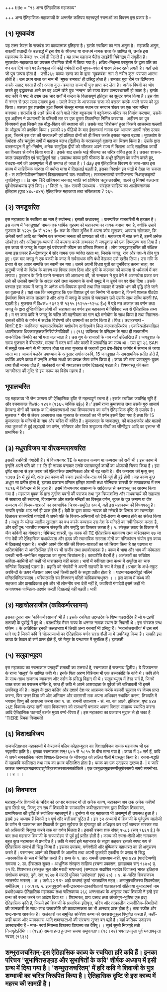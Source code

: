 +++
title = "१८ अन्य ऐतिहासिक महाकाव्य"

+++
अन्य ऐतिहासिक-महाकाव्यों के अन्तर्गत कतिपय महत्त्वपूर्ण रचनाओं का विवरण
इस प्रकार है –
## (१) मूषकवंश  
यह उत्तर केरल के राजवंश का काव्यात्मक इतिहास है। इसके रचयिता का नाम अतुल है। महाकवि अतुल, बारहवीं शताब्दी के उत्तरार्द्ध में इस वंश के श्रीकण्ठ या राजधर्म नामक राजा के आश्रित थे, उनके इस महाकाव्य के केवल १५ सर्ग ही मिलते हैं। यह ग्रन्थ महाराज पैलेस लाइब्रेरी त्रिवेनद्रम् में संगृहीत है। मूषकवंश-महाकाव्य का उपक्रम पौराणिक शैली में किया गया है। क्षत्रिय-निहन्ता परशुराम के द्वारा पति का वध कर दिये जाने पर हैहयकुल की कोई गर्भवती रानी मूषक-पर्वत में शरण लेकर रहने लगती है। वहाँ उसे जो पुत्र उत्पन्न होता है - उसी२६४
काव्य-खण्ड
का
के द्वारा 'मूषकवंश' नाम से नवीन कुल-परम्परा आरम्भ होती है। उस प्रथम राजा का नाम भी 'मूषक रामघट' ही प्रसिद्ध होता है। रामघट युवा होने पर दिग्विजय करके सम्राट् बनता है और अपना कुल-क्रमागत राज्य भी पुनः प्राप्त कर लेता है। अनेक विषयों का भोग करते हुए वृद्धावस्था आने पर वह अपने छोटे पुत्र 'नन्दन' को राज्य देकर वानप्रस्थाश्रमी हो जाता है। इसके बाद कवि ने षष्ट से दशम तक चार सर्गों में नन्दन के विलासपूर्ण इतिवृत्त का सुन्दर वर्णन किया है। इस वंश में नन्दन से छठा राजा उग्राश्व हुआ। उसने केरल के आक्रामक राजा को परास्त करके अपने राज्य को दृढ़ किया। उसका पुत्र शतसोम हुआ जिसने चेल्लूर नामक स्थान पर भगवान शंकर का एक भव्य मन्दिर बनवाया। शतसोम से २३वें क्रम में आने वाले नरेश बट्टकराम ने वट्टकेश्वर-मन्दिर का निर्माण करवाया, उसके पुत्र अहीरण ने प्रथमानदी के पश्चिमी तट पर एक दूसरा शिवमन्दिर निर्मित करवाया। अहीरण का पुत्र विनयवर्मा हुआ जिसने एक बौद्ध-विहार की स्थापना की। उसके बाद 'विरोचन' हुआ जिसने आक्रान्ता पल्लवों के औद्धत्य को प्रशमित किया। इसकी २३ पीढ़ियों के बाद ईशानवर्मा नामक एक अत्यन्त प्रतापी नरेश उत्पन्न हुआ, जिसने इस वंश की राज्यलक्ष्मी एवं प्रतिष्ठा दोनों को ही स्थिर करके इसका महत्त्व
बढ़ाया। मूषकवंश के त्रयोदश और चतुर्दश सर्गों में महाराज बलभ (द्वितीय) के पराक्रमपूर्ण वृतान्त का चित्रण किया है। उसके द्वारा वल्लभपट्टन में दुर्ग-निर्माण, अनेक सामुद्रिक द्वीपों को जीतकर अपने राज्य में मिलाना आदि साहसिक कार्यों का विस्तार से वर्णन किया गया है। इसके बाद उसके भाई श्रीकण्ठ का चरित्र वर्णित हुआ है। उसका शासन-काल उपद्रवरहित एवं समृद्धिपूर्ण रहा। उपलब्ध काव्य इसी श्रीकण्ठ के अधूरे इतिवृत्त का वर्णन करते हुए, पंचदश-सर्ग की असम्पूर्णता में ही समाप्त हो जाता है। 1 day इस ऐतिहासिक विवरण के साथ-साथ इस काव्य में साहित्यिक चारुता भी पर्याप्त मात्रा में दिखलाई पड़ती है, इसका निदर्शन इन पद्यों में देखा जा सकता है -
स शालिगोपीजनगीयमानं विशालमाकर्ण्य यशः स्वकीयम्।
लज्जानतास्यो रमणीजनस्य निःशङ्कदृश्यो नृपतिर्बभूव।। is नाम FIR
क्षत्रियस्य जननाद् भवति स्वं क्षोणिरेव चतुरन्तरसीमा, पालने तु नियमो बलतन्त्रः पूर्वभोगकथयाघ्र कृतं किम्।।'
किलो
१. डा० रामजी उपाध्याय - संस्कृत साहित्य का आलोचनात्मक इतिहास (पृष्ठ ४४०-४४१)
ऐतिहासिक महाकाव्य तथा चरितकाव्य
7 २६५
## (२) जगडूचरित  
इस महाकाव्य के रचयिता का नाम है सर्वानन्द। इसकी कथावस्तु । पारम्परिक राजचरितों से हटकर है। इस काव्य में 'जगडूशाह' नामक एक धार्मिक गृहस्थ को महाकाव्य का नायक बनाया गया है, क्योंकि उसने गुजरात के १२२५
ई० से १२५८ ई० तक के भीषण दुर्भिक्ष में अपना कोष लुटाकर, अन्नसत्र खोलकर, कि अनेकों रूपों आदि का निर्माण कर सामान्य जनता की प्राणरक्षा की थी। महाकाव्य
में सात सर्ग हैं, इसमें अनेक लोकोत्तर और अतिमानुष-व्यापारों की कल्पना करके ग्रन्थकार ने जगडूशाह को एक दिव्यपुरुष बना दिया है। इस काव्य से जगडू के उदार एवं परोपकारी जीवन का परिचय मिलता है। लोग जगडूशाहचरित की संक्षिप्त कथा इस प्रकार है-भद्रेश्वरपुर में सोर नामक एक व्यक्ति रहता था, जिसके जगडू, राण और पद्म-ये तीन पुत्र हुए। एक बार जगडू ने एक बकरी के कण्ठ में सर्वसाधक मणि बंधीं देखकर उसे खरीद लिया। उस मणि के प्रभाव से वह अपार सम्पत्ति का स्वामी बन गया। उसने अपनी विधवा पुत्री का पुनर्विवाह करना चाहा, पर कुटुम्बी जनों के विरोध के कारण यह विचार त्याग दिया और पुत्री के कल्याण की कामना से धर्मकार्य में मन लगाया। पुत्रलाभ के लिये उसने
रत्नाकर की आराधना की, तो रत्नाकर ने पुत्र देने में असमर्थता प्रकट कर उसे की उसकी सम्पत्ति के अटल रहने तथा जलयान के कभी समुद्र में न डूबने का वर रोक दिया। इसके पश्चात इस काव्य में जगडू के अनेक धर्म-विषयक कृत्यों तथा मित व्यापार में उसके धन की वृद्धि होते जाने का वृतान्त है। यहां तक कि जगडूशाह
कि एक विशाल दुर्ग का निर्माण भी कराता है, जिसमें शासक पीठदेव ईर्ष्यावश विघ्न काम/ डालता है और अन्त में जगडू के प्रताप से घबराकर उसे उसके साथ सन्धि करनी
FA पड़ती है। गुजराज में वि०सं० १३१२ से १३१५ (१२५५-१२५८ ई०) में पड़े मत अकाल का वर्णन तथा जगडू के द्वारा दुर्भिक्षपीड़ित लोगों की सहायता का वर्णन इस
महाकाव्य में निर्विवाद रूप से ऐतिहासिक तथ्य है। म गर कमा कवि ने जगडू के चरित की महनीयता का गान बड़े मनोयोग के साथ किया है तथा मिछानश- उसकी कीर्ति के वर्णन में सटीक विशेषणों और उपमानों का प्रयोग किया है।
पितः। उदाहरणार्थ - विHिER- कानिकल
गङ्गातरविमलेन यशोभरेण दानोद्भवेन किल कल्पशतस्थिरेण।
एकस्त्रिलोकमखिलं धवलीचकार धिक्कारकृतकलिरिपोर्जगविवेकी।। (१६) व्यक्तित्व के परिज्ञान के साथ ही तत्कालीन राजनीतिक स्थिति का भी पता चल जाता है। उस युग के राजाओं के नाम यहाँ उल्लिखित हैं। जगडूशाह के समय गुजरात में बीसलदेव, मालवा में मदन वर्मा और काशी में प्रतापसिंह का राज्य था। उस युग
२६ SAFI में समुद्री जल-मार्ग से भी व्यापार होता था तथा गुजरात से जहाजों द्वारा देश-विदेश कांगीर में सामान ले जाया जाता था। आचार्य बलदेव उपाध्याय के अनुसार सर्वानन्दकवि, 15 जगडूशाह के समसामयिक प्रतीत होते हैं, क्योंकि अपने काव्य में उन्होंने अनेक
तथ्यों का प्रत्यक्ष जैसा वर्णन किया है। काव्य की भाषा प्रसादगुण-युक्त तथा शैली मानक प्रौढ़ है, अलंकारों का भी यथाऽवसर प्रयोग दिखलाई पड़ता है। विषयवस्तु की कता जानवीनता की दृष्टि से इस काव्य का विशेष महत्त्व है।

## भूपालचरित  
यह महाकाव्य भी जैन परम्परा की ऐतिहासिक दृष्टि से महत्त्वपूर्ण रचना है। इसके रचयिता जयसिंह सूरि हैं और रचनाकाल वि०सं० १४२२ (१३६५ जनिक उई०) है।' इसमें राजा कुमारपाल तथा उसके गुरु आचार्य हेमचन्द्र दोनों की क्रमशः क िवंशपरम्पराओं तथा शिष्यपरम्परा का वर्णन ऐतिहासिक दृष्टि से उपादेय है। मूलराज * गीर से लेकर अजयराज तक गुजरात के राजाओं का भी वर्णन इसमें दिया गया है तथा कि 15 कुमारपाल के मन्त्रियों के नाम और चरित भी वर्णित है। कुमारपाल के जाबालपुर, की वालअजमेर और मालवों तथा कुरुओं से हुई लड़ाइयों का वर्णन, सोमेश्वर और विज शत्रुञ्जय तीर्थों का जीर्णोद्धार आदि का वृत्तान्त भी प्रामाणिक है।
## (३) मधुराविजय या वीरकम्परायचरित
इसकी रचयित्री गंगादेवी हैं। ये विजयनगर TE के महाराज कम्पण या कम्पराय की रानी थी। इस काव्य में इन्होंने अपने पति को TT लि ही नायक बनाकर उनके पराक्रमपूर्ण कार्यों का ओजस्वी चित्रण किया है। इस दृष्टि साधना से इस काव्य की ऐतिहासिक प्रामाणिकता और भी बढ़ जाती है। वीर कम्पराय की
मृत्यु सन् १३७७ ई० में हुई थी, अतः इस काव्य की रचना इससे पाँच-दस वर्ष कि पूर्व ही हुई होगी। यह काव्य कुछ अधूरा सा प्रतीत होता है, इसका प्रकाशन पण्डित
हरिहर शास्त्री तथा श्रीनिवास शास्त्री के सम्पादकत्व में सन १८१६ में त्रिवेन्द्रम से नि हुआ है। इसमें विजयनगर साम्राज्य के आदिकाल से कथावस्तु का आरम्भ किया
गया है। महाराज बुक्क के द्वारा दुर्दान्त यवनों की पराजय तथा गुरु क्रियाशक्ति और माधवाचार्य की सहायता से साम्राज्य की स्थापना, विजयनगर और उसके मन्दिरों का विस्तृत वर्णन, बुक्क के पुत्र कम्पण या वीर कम्पराय की विजय-यात्राओं का स्वाभाविक चित्रण-समुदित रूप में, यही इस महाकाव्य की विषयवस्तु है। सम्पति इसके आठ सर्ग ही प्राप्त होते हैं। देवी के द्वारा काव्य-नायक को म्लेच्छों के विनाश का स्वप्नादेश दिलाकर राजमहिषी गंगादेवी ने अपने पति के विजय-अभियानों को दैवी-प्रेरणा से सम्पन्न होने का संकेत किया है। मधुरा के म्लेच्छ जातीय सुलतान का वध करके कम्पराय उस देश के मन्दिरों का नवीनीकरण करता है, और वहाँ
पुनः भारतीय सनातन संस्कृति और समृद्धि का विस्तार करता है। १. संस्कृत काव्य के विकास में जैन कवियों का योगदान : नेमिचन्द्र शास्त्री, पृ० काक
की TE
ऐतिहासिक महाकाव्य तथा चरितकाव्य
२७
जा
गंगा देवी की ऐतिहासिक यथार्थपरता और हृदय की स्वाभाविक सरसता दोनों का मणिकांचन संयोग इस काव्य में दिखलाई पड़ता है। उन्होंने अपने वीर पति की विजय-यात्राओं का जो चित्रण किया है वह पक्षपात या अतिशयोक्ति से अनतिरंजित होने पर भी सजीव तथा प्रभावोत्पादक है। काव्य में भाषा और भाव की कोमलता उनकी नारी-जनोचित सहृदयता का सुरम्य चित्रांकन है। काव्यरीति वैदर्भी है। अलंकारों का सन्निवेश कविता-कामिनी को कहीं भी भाराक्रान्त नहीं करता। भावों में नवीनता तथा कथ्य में अपूर्वता का चारु सनिवेश दिखलाई पड़ता है। प्रकृति को गंगादेवी ने अपनी सहचरी के रूप में देखा हैं। प्रभात के अर्ध-स्फुट अरविन्दों के ऊपर मँडराता अमर उन्हें किसी प्रहरी के सदृश प्रतीत होता है
। घटमानदलाररीपुटं नलिनं मन्दिरमिन्दिरास्पदम्।
परिपालयति स्म निक्वणन् परितो यामिकवन्मधुनतः । । इस काव्य में कथ्य की सहजता और प्रासादिकता इसे और भी लोभनीय बना देती नहीं है, कवयित्री गंगादेवी इसमें कहीं भी अनावश्यक पाण्डित्य-प्रदर्शन करती दिखलाई
नहीं पड़ती। भारी
## (४) महाचोलराजीय  (कविकर्णरसायन)
इसका दूसरा नाम 'कविकर्णरसायन' भी है। इसके रचयिता उद्दण्डदेव के शिष्य षडक्षरीदेव हैं जो पन्द्रहवीं शताब्दी के पूर्वार्द्ध में हुए थे।  षडक्षरीदेव मैसर राज्य के धनगरु नामक स्थान के निवासी थे। इस संस्कत ग्रन्थ पजिम । के अतिरिक्त इनकी कन्नड़भाषा में लिखी अन्य रचनाएँ भी प्रसिद्ध हैं। 'महाचोलराजीय' में दस सर्ग माने गए हैं जिनमें कवि ने चोलराजाओं का ऐतिहासिक वर्णन सरस शैली या में उपनिबद्ध किया है। सम्प्रति इस काव्य के केवल दो सर्ग प्राप्त होते हैं, जो मैसूर के ग्रन्थागार में सुरक्षित हैं। इसकती
## (५) सलुवाभ्युदय  
इस महाकाव्य का रचनाकाल पन्द्रहवीं शताब्दी का उत्तरार्ध है, रचनाकार हैं राजनाथ द्वितीय। ये विजयनगर के राजा 'सलुव' के आश्रित कवि थे। इनके पिता अरुण गिरिनाथ भी एक उच्चकोटि के कवि थे। कवि होने के साथ-साथ राजनाथ व्याकरण और दर्शन के प्रसिद्ध विद्वान् भी थे। सलुवाभ्युदय में तेरह सर्ग हैं, जिनमें उक्त राजा का पराक्रम वर्णित है, साथ ही कवि ने अपने आश्रयदाता के पूर्वजों की चरितावली भी इसमें उपनिबद्ध की है। सलुव के द्वारा कलिंग और दशार्ण देश पर आक्रमण करके बहमनी सुल्तान पर विजय प्राप्त करना, फिर उत्तर दिशा की ओर अभियान और वाराणसी तक अपना अधिकार स्थापित करना, तिरुपति में भगवान् विष्णु की आराधना करना तथा
१. डा. रामजी उपाध्याय - सं. सा. का आलो. इतिहास, पृष्ट ४४७
२६E
विकाव्य-खण्ड दानी वाला विजयनगर को राजधानी बनाकर अपना विशाल साम्राज्य स्थापित करना आदि
ऐतिहासिक घटनाएँ उसके मुख्य वर्ण्य-विषय हैं। इस महाकाव्य का प्रकाशन मुद्रास से हो चका है 'TIERE
स्मिक निजामती
## (६) विशाखविजय  
राजचरितप्रधान महाकाव्यों में केरलवर्म वलिय कोइतम्बूरान का विशाखविजय नामक महाकाव्य भी एक स्पृहणीय कृति है। इसका रचनाकाल सन्१६४५ से १८१५ के बीच माना गया है। काव्य में २० सर्ग हैं, कवि ने अपने समकालिक नरेश विशाल-तिरुनाल के जीवनवृत को ललित शैली में प्रस्तुत किया है। रचना-पद्धति में महाकवि कालिदास तथा माघ का प्रभाव परिलक्षित होता है। यमक का एक उदाहरण द्रष्टव्य है- |
म जारि कारक जनमदारमदारयदाशुगैरिहरसालरसालसकोकिले।
एक परमुदारमुदारमणीजुषोरसमये समये समनोभवः ।। २ । ।

## (७) शिवभारत  
महाराष्ट्र-वीर शिवाजी के चरित्र को आधार बनाकर यों तो अनेक काव्य, महाकाव्य अब तक अनेक कवियों द्वारा लिखे गए, किन्तु उन सब में शिवाजी के समकालीन कवीन्द्रपरमानन्द द्वारा लिखित शिवभारत, प्रामाणिकता की दृष्टि से सर्वाधिक महत्त्वपूर्ण है। दुर्भाग्य से यह महाकाव्य भी असम्पूर्ण ही उपलब्ध हुआ है। इसमें ३२ अध्याय हैं जिनमें ३१ पूर्ण और बत्तीसवां त्रुटित है। इन ३२ अध्यायों में शिवाजी के पूर्वपुरुष मालोजी के वर्णन से उपक्रान्त कर शिवाजी के द्वारा सूर्यराज के शृंगारपुर  को अधिकृत कर वहाँ त्र्यम्बक भास्कर राव को अधिकारी नियुक्त करने तक का वर्णन मिलता है। इसकी रचना शक संवत् १५८३ (सन् १६६१ ई.) के बाद तथा महाराज शिवाजी के राज्यारोहण से पूर्व हुई प्रतीत होती है। काव्य की रचना-शैली और नामकरण बहुत कुछ महाभारत से प्रभावित है। कवि ने स्वयं इसे महाभारत के सदृश कहकर इसको स्पष्ट रूप से ऐतिहासिक सन्दर्भ ही सिद्ध किया है। इसका उपक्रम, वर्णनशैली और पुष्पिकार महाभारत का ही अनुसरण करते हैं। परमानन्द अपने को शिवाजी के आत्मीय तथा अपनी कुलदेवी एकवीरा के प्रसाद से सिद्ध -सरस्वतीक के रूप में चित्रित करते हैं। ग्रन्थ के
१. डा० रामजी उपाध्याय-वही, पृष्ठ ४४७ (पादटिप्पणी) समयमा २. डा. हीरालाल शुक्ल - आधुनिक संस्कृत साहित्य (रचना प्रकाशन, इलाहाबाद सन् १८७०) पृ. २१
दि. शिवभारत (संस्कृत मूल और मराठी भाषान्तर) (सम्पादक सदाशिव महादेव दिवाकर) भारत
इतिहास संशोधक मण्डल, पुणे, सन् १६२७ में मराठी भूमिका 'उपोद्घात' (पृष्ठ २०) । ४. क-चरितं शिवराजस्य भरतस्येव भारतम्। अ । क्लो.२२ र
ब- अहो कथमहं कुर्या भारतप्रतिम महत्। अमानुषचरित्रस्य शिवस्यैतत् समीहितम् ।। अ.१२६ ५. इत्यनुपुराणे कवीन्द्रपरमानन्दप्रकाशितायां शतसाहस्यां संहिताया कुमारप्रभवो नाम प्रथमोऽध्यायः
ऐतिहासिक महाकाव्य तथा चरितकाव्य
२६६ अन्तःसाक्ष्य के अनुसार स्वयं शिवाजी ने इन्हें इस ग्रन्थ की रचना करने का आदेश दिया था ।
शिवभारत, प्रायः प्रसाद तथा ओजोगुण-भूयिष्ठ एक हृद्य ऐतिहासिक कृति है, जिसमें हमें शिवाजी के प्रामाणिक इतिवृत्त, चरित्र और तत्कालीन राजनीतिक-स्थितियों की जानकारी के साथ-साथ उच्चकोटि की काव्यात्मकता का भी आस्वाद प्राप्त होता है। भाषा स्फीत और शब्द-शय्या आवर्जक है। अलंकारों का समुचित सनिवेश कथ्य को अवसरानुकूल विभूषित करता है, कहीं-कहीं यमक और यमकाभास आदि शब्दच्छटाओं की संरचना
सुन्दर बन पड़ी है। यहाँ कतिपय उदाहरण आस्वादनीय हैं - मात- स्वयं नियन्ता विश्वस्य विश्वस्य बत वैरिषु। ।
सुखं सुप्तो निजगृहे ततो निजगृहेऽरिभिः।। (१६७) समया हन्त हुन्तव्यः समया समुपागताः। (१८।२२)
भवताऽपकृता पूर्व भवतापकृता स्वयम् (१६३८)
## शम्भुराजचरितम्-इस ऐतिहासिक काव्य के रचयिता हरि कवि हैं। इनका परिचय 'सुभाषितसङ्ग्रह और सुभाषितों के कवि' शीर्षक अध्याय में इसी ग्रन्थ में दिया गया है। 'शम्भुराजचरितम्' में हरि कवि ने शिवाजी के पुत्र शम्भाजी का चरित्र निरूपित किया है। ऐतिहासिक दृष्टि से इस काव्य में महत्त्व की सामग्री है।